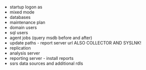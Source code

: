 * startup logon as
* mixed mode
* databases
* maintenance plan
* domain users
* sql users
* agent jobs (query msdb before and after)
* update paths - report server url ALSO COLLECTOR AND SYSLNK!
* replication
* analysis server
* reporting server - install reports
* ssrs data sources and additional rdls

